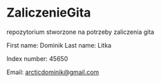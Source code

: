 # ZaliczenieGita
repozytorium stworzone na potrzeby zaliczenia gita

First name: Dominik
Last name: Litka

Index number: 45650

Email: arcticdominik@gmail.com

